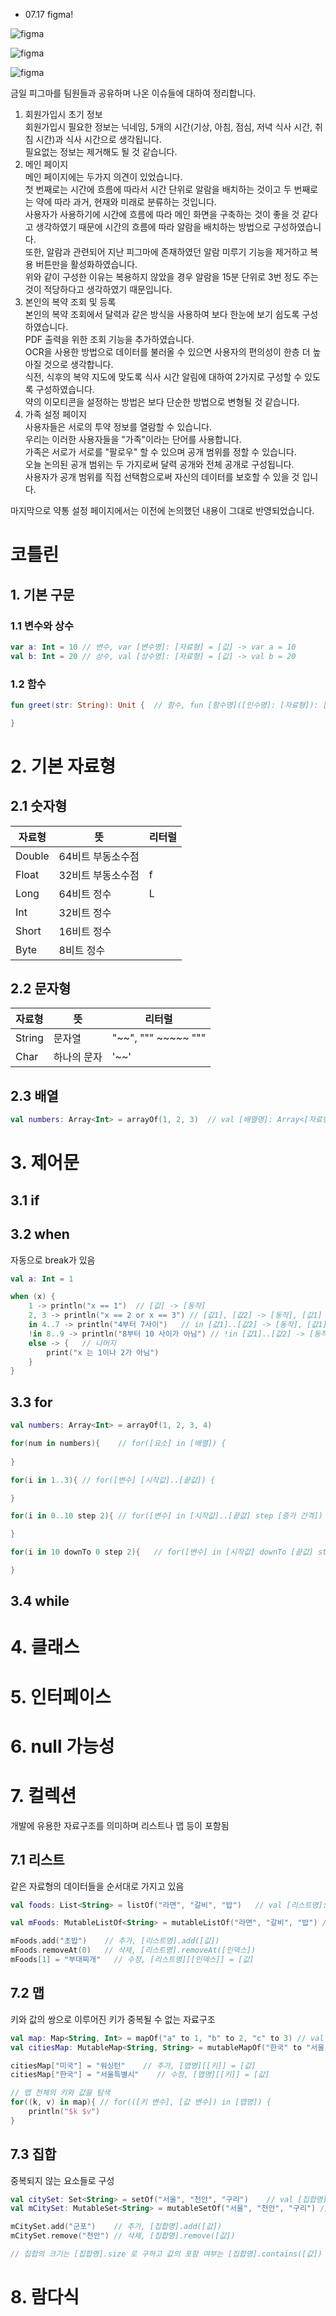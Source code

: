 - 07.17 figma!

![figma](./figma(rev.1).png)

![figma](./figma(rev.2).PNG)

![figma](./figma(rev.3).PNG)

금일 피그마를 팀원들과 공유하며 나온 이슈들에 대하여 정리합니다.  
1. 회원가입시 초기 정보  
회원가입시 필요한 정보는 닉네임, 5개의 시간(기상, 아침, 점심, 저녁 식사 시간, 취침 시간)과 식사 시간으로 생각됩니다.  
필요없는 정보는 제거해도 될 것 같습니다.  
2. 메인 페이지  
메인 페이지에는 두가지 의견이 있었습니다.  
첫 번째로는 시간에 흐름에 따라서 시간 단위로 알람을 배치하는 것이고 두 번째로는 약에 따라 과거, 현재와 미래로 분류하는 것입니다.  
사용자가 사용하기에 시간에 흐름에 따라 메인 화면을 구축하는 것이 좋을 것 같다고 생각하였기 때문에 시간의 흐름에 따라 알람을 배치하는 방법으로 구성하였습니다.  
또한, 알람과 관련되어 지난 피그마에 존재하였던 알람 미루기 기능을 제거하고 복용 버튼만을 활성화하였습니다.  
위와 같이 구성한 이유는 복용하지 않았을 경우 알람을 15분 단위로 3번 정도 주는 것이 적당하다고 생각하였기 때문입니다.  
3. 본인의 복약 조회 및 등록  
본인의 복약 조회에서 달력과 같은 방식을 사용하여 보다 한눈에 보기 쉽도록 구성하였습니다.  
PDF 출력을 위한 조회 기능을 추가하였습니다.  
OCR을 사용한 방법으로 데이터를 불러올 수 있으면 사용자의 편의성이 한층 더 높아질 것으로 생각합니다.  
식전, 식후의 복약 지도에 맞도록 식사 시간 알림에 대하여 2가지로 구성할 수 있도록 구성하였습니다.  
약의 이모티콘을 설정하는 방법은 보다 단순한 방법으로 변형될 것 같습니다.  
4. 가족 설정 페이지  
사용자들은 서로의 투약 정보를 열람할 수 있습니다.  
우리는 이러한 사용자들을 "가족"이라는 단어를 사용합니다.  
가족은 서로가 서로를 "팔로우" 할 수 있으며 공개 범위를 정할 수 있습니다.  
오늘 논의된 공개 범위는 두 가지로써 달력 공개와 전체 공개로 구성됩니다.  
사용자가 공개 범위를 직접 선택함으로써 자신의 데이터를 보호할 수 있을 것 입니다.  

마지막으로 약통 설정 페이지에서는 이전에 논의했던 내용이 그대로 반영되었습니다.

# 코틀린  

## 1. 기본 구문  
### 1.1  변수와 상수  
```kotlin
var a: Int = 10 // 변수, var [변수명]: [자료형] = [값] -> var a = 10
val b: Int = 20 // 상수, val [상수명]: [자료형] = [값] -> val b = 20
```  
### 1.2 함수
```kotlin
fun greet(str: String): Unit {  // 함수, fun [함수명]([인수명]: [자료형]): [반환자료형] {

}
```

# 2. 기본 자료형  
## 2.1 숫자형  
|자료형|뜻|리터럴|
|------|--------------|---|
|Double|64비트 부동소수점||
|Float|32비트 부동소수점|f|
|Long|64비트 정수|L|
|Int|32비트 정수||
|Short|16비트 정수||
|Byte|8비트 정수||

## 2.2 문자형  
|자료형|뜻|리터럴|
|------|--------------|---|
|String|문자열|"~~", """ ~~~~~ """|
|Char|하나의 문자|'~~'|

## 2.3 배열  
```kotlin
val numbers: Array<Int> = arrayOf(1, 2, 3)  // val [배열명]: Array<[자료형]> = arrayOf([값1], [값2], [값3]) -> val numbers = arrayOf(1, 2, 3)
```
# 3. 제어문  
## 3.1 if  
## 3.2 when  
자동으로 break가 있음  
```kotlin
val a: Int = 1

when (x) {
    1 -> println("x == 1")  // [값] -> [동작]
    2, 3 -> println("x == 2 or x == 3") // [값1], [값2] -> [동작], [값1] or [값2]
    in 4..7 -> println("4부터 7사이")   // in [값1]..[값2] -> [동작], [값1] <= and <= [값2]
    !in 8..9 -> println("8부터 10 사이가 아님") // !in [값1]..[값2] -> [동작], >= [값1] or [값2] <=
    else -> {   // 나머지
        print("x 는 1이나 2가 아님")
    }
}
```

## 3.3 for  
```kotlin
val numbers: Array<Int> = arrayOf(1, 2, 3, 4)

for(num in numbers){    // for([요소] in [배열]) {
    
}

for(i in 1..3){ // for([변수] [시작값]..[끝값]) {

}

for(i in 0..10 step 2){ // for([변수] in [시작값]..[끝값] step [증가 간격])

}

for(i in 10 downTo 0 step 2){   // for([변수] in [시작값] downTo [끝값] step [감소 간격])

}
```

## 3.4 while  

# 4. 클래스  

# 5. 인터페이스

# 6. null 가능성  

# 7. 컬렉션  
개발에 유용한 자료구조를 의미하며 리스트나 맵 등이 포함됨  
## 7.1 리스트  
같은 자료형의 데이터들을 순서대로 가지고 있음
```kotlin
val foods: List<String> = listOf("라면", "갈비", "밥")   // val [리스트명]: List<[자료형]> = listOf([값1], [값2], ...) -> val foods = listOf("라면", "갈비", "밥")

val mFoods: MutableListOf<String> = mutableListOf("라면", "갈비", "밥") // var [리스트명]: MutableListOf<[자료형]> = mutableListOf([값1], [값2], ...) -> var mFoods = mutableListOf("라면", "갈비", "밥")

mFoods.add("초밥")    // 추가, [리스트명].add([값])
mFoods.removeAt(0)   // 삭제, [리스트명].removeAt([인덱스])
mFoods[1] = "부대찌개"   // 수정, [리스트명][[인덱스]] = [값]
```
## 7.2 맵  
키와 값의 쌍으로 이루어진 키가 중복될 수 없는 자료구조  
```kotlin
val map: Map<String, Int> = mapOf("a" to 1, "b" to 2, "c" to 3) // val [맵명]: Map<[키 자료형], [값 자료형]> = mapOf([키1] to [값1], [키2] to [값2], ...) -> val map = mapOf("a" to 1, "b" to 2, "c" to 3)
val citiesMap: MutableMap<String, String> = mutableMapOf("한국" to "서울", "일본" to "동경", "중국" to "북경")  // val [맵명]: MutableMap<[키 자료형], [값 자료형]> = mutableMapOf([키1] to [값1], [키2] to [값2], ...) -> val citiesMap = mutableMapOf("한국" to "서울", "일본" to "동경", "중국" to "북경")

citiesMap["미국"] = "워싱턴"    // 추가, [맵명][[키]] = [값]
citiesMap["한국"] = "서울특별시"    // 수정, [맵명][[키]] = [값]

// 맵 전체의 키와 값을 탐색
for((k, v) in map){ // for(([키 변수], [값 변수]) in [맵명]) {
    println("$k $v")
}
```

## 7.3 집합  
중복되지 않는 요소들로 구성
```kotlin
val citySet: Set<String> = setOf("서울", "천안", "구리")    // val [집합명]: Set<[자료형]> = setOf([값1], [값2], [값3], ...) -> val citySet = setOf("서울", "천안", "구리")
val mCitySet: MutableSet<String> = mutableSetOf("서울", "천안", "구리") // val [집합명]: MutableSet<[자료형]> = mutableSetOf([값1], [값2], [값3], ...) -> val mCitySet = mutableSetOf("서울", "천안", "구리")

mCitySet.add("군포")    // 추가, [집합명].add([값])
mCitySet.remove("천안") // 삭제, [집합명].remove([값])

// 집합의 크기는 [집합명].size 로 구하고 값의 포함 여부는 [집합명].contains([값]) 으로 구함
```


# 8. 람다식  

